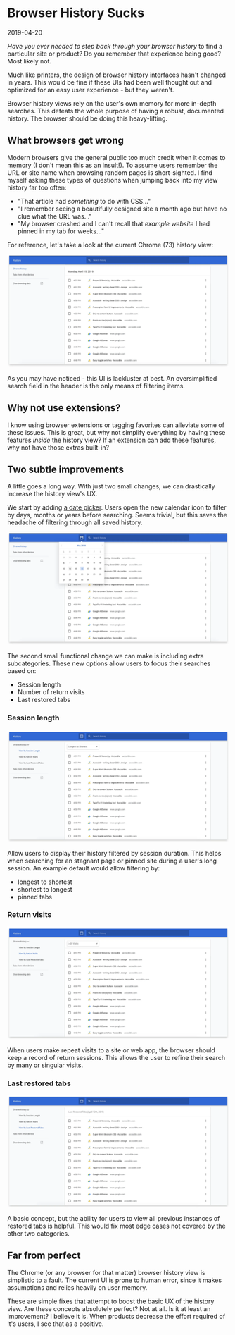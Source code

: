 # Browser History Sucks

2019-04-20

*Have you ever needed to step back through your browser history* to find a particular site or product? Do you remember that experience being good? Most likely not.


Much like printers, the design of browser history interfaces hasn't changed in years. This would be fine if these UIs had been well thought out and optimized for an easy user experience - but they weren't.

Browser history views rely on the user's own memory for more in-depth searches. This defeats the whole purpose of having a robust, documented history. The browser should be doing this heavy-lifting.

## What browsers get wrong

Modern browsers give the general public too much credit when it comes to memory (I don't mean this as an insult!). To assume users remember the URL or site name when browsing random pages is short-sighted. I find myself asking these types of questions when jumping back into my view history far too often:

- "That article had *something* to do with CSS..."
- "I remember seeing a beautifully designed site a month ago but have no clue what the URL was..."
- "My browser crashed and I can't recall that *example website* I had pinned in my tab for weeks..."

For reference, let's take a look at the current Chrome (73) history view:

![Default Chrome History](/public/images/browser-history-01.webp)

As you may have noticed - this UI is lackluster at best. An oversimplified search field in the header is the only means of filtering items.

## Why not use extensions?

I know using browser extensions or tagging favorites can alleviate some of these issues. This is great, but why not simplify everything by having these features *inside* the history view? If an extension can add these features, why not have those extras built-in?

## Two subtle improvements

A little goes a long way. With just two small changes, we can drastically increase the history view's UX.

We start by adding <u>a date picker</u>. Users open the new calendar icon to filter by days, months or years before searching. Seems trivial, but this saves the headache of filtering through all saved history.

![Chrome History with date picker](/public/images/browser-history-02.webp)

The second small functional change we can make is including extra subcategories. These new options allow users to focus their searches based on:

- Session length
- Number of return visits
- Last restored tabs

### Session length

![Chrome History by session length](/public/images/browser-history-03.webp)

Allow users to display their history filtered by session duration. This helps when searching for an stagnant page or pinned site  during a user's long session. An example default would allow filtering by:

- longest to shortest
- shortest to longest
- pinned tabs

### Return visits

![Chrome History by return visits](/public/images/browser-history-04.webp)

When users make repeat visits to a site or web app, the browser should keep a record of return sessions. This allows the user to refine their search by many or singular visits.

### Last restored tabs

![Chrome History by restored tabs](/public/images/browser-history-05.webp)

A basic concept, but the ability for users to view all previous  instances of restored tabs is helpful. This would fix most edge cases not covered by the other two categories.

## Far from perfect

The Chrome (or any browser for that matter) browser history view is simplistic to a fault. The current UI is prone to human error, since it makes assumptions and relies heavily on user memory.

These are simple fixes that attempt to boost the basic UX of the history view. Are these concepts absolutely perfect? Not at all. Is it at least an improvement? I believe it is. When products decrease the effort required of it's users, I see that as a positive.
